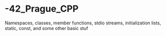 # -42_Prague_CPP
Namespaces, classes, member functions, stdio streams, initialization lists, static, const, and some other basic stuf
